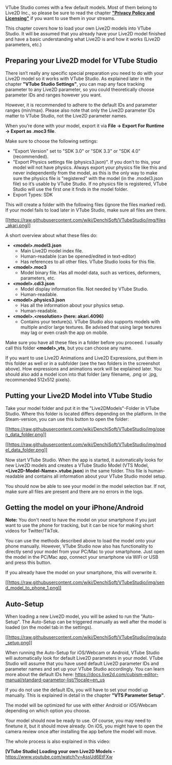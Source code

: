 VTube Studio comes with a few default models. Most of them belong to Live2D Inc., so please be sure to read the chapter **["Privacy Policy and Licensing"](https://github.com/DenchiSoft/VTubeStudio/wiki/Privacy-Policy-and-Licensing)** if you want to use them in your streams.

This chapter covers how to load your own Live2D models into VTube Studio. It will be assumed that you already have your Live2D model finished and have a basic understanding what Live2D is and how it works (Live2D parameters, etc.)

## Preparing your Live2D model for VTube Studio

There isn’t really any specific special preparation you need to do with your Live2D model so it works with VTube Studio. As explained later in the chapter **"VTube Studio Settings"**, you can map any face tracking parameter to any Live2D parameter, so you could theoretically choose parameter IDs and ranges however you want.

However, it is recommended to adhere to the default IDs and parameter ranges (min/max). Please also note that only the Live2D parameter IDs matter to VTube Studio, not the Live2D parameter names.

When you’re done with your model, export it via **File → Export For Runtime → Export as .moc3 file**.

Make sure to choose the following settings:

* "Export Version" set to "SDK 3.0" or "SDK 3.3" or "SDK 4.0" (recommended).
* "Export Physics settings file (physics3.json)". If you don’t to this, your model will not have physics. Always export your physics file like this and never independently from the model, as this is the only way to make sure the physics file is "registered" with the model (in the .model3.json
file) so it’s usable by VTube Studio. If no physics file is registered, VTube Studio will use the first one it finds in the model folder.
* Export Types: SDK

This will create a folder with the following files (ignore the files marked red). If your model fails to load later in VTube Studio, make sure all files are there.

[[https://raw.githubusercontent.com/wiki/DenchiSoft/VTubeStudio/img/files_akari.png]]

A short overview about what these files do:

* **\<model\>.model3.json**
  * Main Live2D model index file.
  * Human-readable (can be opened/edited in text-editor)
  * Has references to all other files. VTube Studio looks for this file.
* **\<model\>.moc3**
  * Model binary file. Has all model data, such as vertices, deformers, parameters, etc.
* **\<model\>.cdi3.json**
  * Model display information file. Not needed by VTube Studio.
  * Human-readable.
* **\<model\>.physics3.json**
  * Has all the information about your physics setup.
  * Human-readable.
* **\<model\>.\<resolution\> (here: akari.4096)**
  * Contains your texture(s). VTube Studio also supports models with multiple and/or large textures. Be advised that using large textures may lag or even crash the app on mobile.

Make sure you have all these files in a folder before you proceed. I usually call this folder **\<model\>_vts**, but you can choose any name.

If you want to use Live2D Animations and Live2D Expressions, put them in this folder as well or in a subfolder (see the two folders in the screenshot above). How expressions and animations work will be explained later. You should also add a model icon into that folder (any filename, .png or .jpg,
recommended 512x512 pixels).

## Putting your Live2D Model into VTube Studio

Take your model folder and put it in the "Live2DModels"-Folder in VTube Studio. Where this folder is located differs depending on the platform. In the Steam-version, you can use this button to open the folder:

[[https://raw.githubusercontent.com/wiki/DenchiSoft/VTubeStudio/img/open_data_folder.png]]

[[https://raw.githubusercontent.com/wiki/DenchiSoft/VTubeStudio/img/model_data_folder.png]]

Now start VTube Studio. When the app is started, it automatically looks for new Live2D models and creates a VTube Studio Model (VTS Model, **\<Live2D-Model-Name\>.vtube.json**) in the same folder. This file is human-readable and contains all information about your VTube Studio model setup.

You should now be able to see your model in the model selection bar. If not, make sure all files are present and there are no errors in the logs.

## Getting the model on your iPhone/Android

**Note:** You don't need to have the model on your smartphone if you just want to use the phone for tracking, but it can be nice for making short videos for Twitter/TikTok.

You can use the methods described above to load the model onto your phone manually. However, VTube Studio now also has functionality to directly send your model from your PC/Mac to your smartphone. Just open the model in the PC/Mac app, connect your smartphone via WiFi or USB and press this button.

If you already have the model on your smartphone, this will overwrite it.

[[https://raw.githubusercontent.com/wiki/DenchiSoft/VTubeStudio/img/send_model_to_phone_1.png]]

## Auto-Setup

When loading a new Live2D model, you will be asked to run the "Auto-Setup". The Auto-Setup can be triggered manually as well after the model is loaded (on the model tab in the settings).

[[https://raw.githubusercontent.com/wiki/DenchiSoft/VTubeStudio/img/auto_setup.png]]

When running the Auto-Setup for iOS/Webcam or Android, VTube Studio will automatically look for default Live2D parameters in your model. VTube Studio will assume that you have used default Live2D parameter IDs and parameter names and set up your VTube Studio accordingly. You can learn more about the default IDs here: https://docs.live2d.com/cubism-editor-manual/standard-parametor-list/?locale=en_us

If you do not use the default IDs, you will have to set your model up manually. This is explained in detail in the chapter **\"VTS Parameter Setup\"**.

The model will be optimized for use with either Android or iOS/Webcam depending on which option you choose.

Your model should now be ready to use. Of course, you may need to finetune it, but it should move already. On iOS, you might have to open the camera  review once after installing the app before the model will move.

The whole process is also explained in this video:

**[VTube Studio] Loading your own Live2D Models -** https://www.youtube.com/watch?v=AssUd6EtFXw




